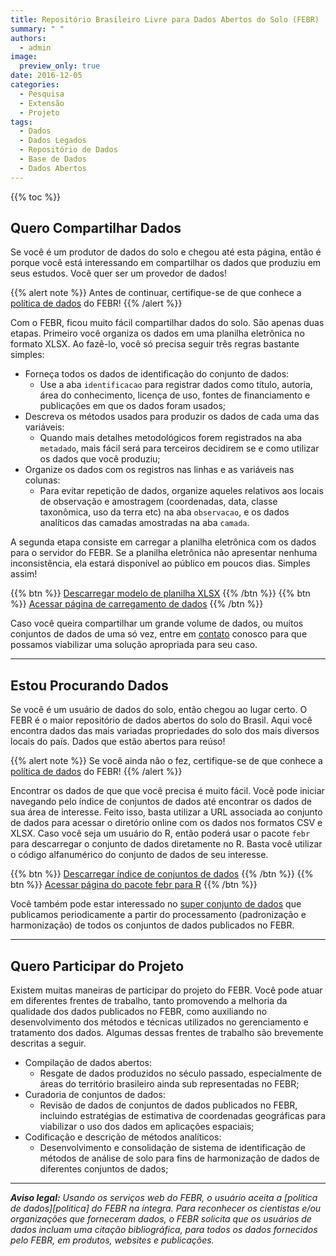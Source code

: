 ```yaml
---
title: Repositório Brasileiro Livre para Dados Abertos do Solo (FEBR)
summary: " "
authors:
  - admin
image:
  preview_only: true
date: 2016-12-05
categories:
  - Pesquisa
  - Extensão
  - Projeto
tags:
  - Dados
  - Dados Legados
  - Repositório de Dados
  - Base de Dados
  - Dados Abertos
---
```


{{% toc %}}

## Quero Compartilhar Dados

Se você é um produtor de dados do solo e chegou até esta página, então é porque você está interessando em compartilhar os dados que produziu em seus estudos. Você quer ser um provedor de dados!

{{% alert note %}}
  Antes de continuar, certifique-se de que conhece a [política de dados](https://docs.google.com/document/d/11c0HzGdT51xPEc6V7WLqTaOjX6AAfsZC9O9uMxTcmW0) do FEBR!
{{% /alert %}}

Com o FEBR, ficou muito fácil compartilhar dados do solo. São apenas duas etapas. Primeiro você organiza os dados em uma planilha eletrônica no formato XLSX. Ao fazê-lo, você só precisa seguir três regras bastante simples:

* Forneça todos os dados de identificação do conjunto de dados:
  + Use a aba `identificacao` para registrar dados como título, autoria, área do conhecimento, licença de uso, 
    fontes de financiamento e publicações em que os dados foram usados;
* Descreva os métodos usados para produzir os dados de cada uma das variáveis:
  + Quando mais detalhes metodológicos forem registrados na aba `metadado`, mais fácil será para terceiros
    decidirem se e como utilizar os dados que você produziu;
* Organize os dados com os registros nas linhas e as variáveis nas colunas:
  + Para evitar repetição de dados, organize aqueles relativos aos locais de observação e amostragem
    (coordenadas, data, classe taxonômica, uso da terra etc) na aba `observacao`, e os dados analíticos das
    camadas amostradas na aba `camada`.

A segunda etapa consiste em carregar a planilha eletrônica com os dados para o servidor do FEBR. Se a planilha eletrônica não apresentar nenhuma inconsistência, ela estará disponível ao público em poucos dias. Simples assim!

{{% btn %}}
  [Descarregar modelo de planilha XLSX](https://docs.google.com/spreadsheets/d/1rXIiT1zSYhFegSdAvE0yJX16q-bvXVNpYIYdd5YgjhI)
{{% /btn %}}
{{% btn %}}
  [Acessar página de carregamento de dados](https://cloud.utfpr.edu.br/index.php/s/Eh0FQpm9YfHYfLX)
{{% /btn %}}

Caso você queira compartilhar um grande volume de dados, ou muitos conjuntos de dados de uma só vez, entre em [contato](../../#contact) conosco para que possamos viabilizar uma solução apropriada para seu caso.

<hr> 

## Estou Procurando Dados

Se você é um usuário de dados do solo, então chegou ao lugar certo. O FEBR é o maior repositório de dados abertos do solo do Brasil. Aqui você encontra dados das mais variadas propriedades do solo dos mais diversos locais do país. Dados que estão abertos para reúso!

{{% alert note %}}
Se você ainda não o fez, certifique-se de que conhece a [política de dados](https://docs.google.com/document/d/11c0HzGdT51xPEc6V7WLqTaOjX6AAfsZC9O9uMxTcmW0) do FEBR!
{{% /alert %}}

Encontrar os dados de que que você precisa é muito fácil. Você pode iniciar navegando pelo índice de conjuntos de dados até encontrar os dados de sua área de interesse. Feito isso, basta utilizar a URL associada ao conjunto de dados para acessar o diretório online com os dados nos formatos CSV e XLSX. Caso você seja um usuário do R, então poderá usar o pacote `febr` para descarregar o conjunto de dados diretamente no R. Basta você utilizar o código alfanumérico do conjunto de dados de seu interesse.

{{% btn %}}
  [Descarregar índice de conjuntos de dados](https://cloud.utfpr.edu.br/index.php/s/JDcb8XBvkpQeyXm)
{{% /btn %}}
{{% btn %}}
  [Acessar página do pacote febr para R](https://cran.r-project.org/web/packages/febr/index.html)
{{% /btn %}}

Você também pode estar interessado no [super conjunto de dados](https://cloud.utfpr.edu.br/index.php/s/nEXaoXIE0nZ1AqG) que publicamos periodicamente a partir do processamento (padronização e harmonização) de todos os conjuntos de dados publicados no FEBR.

<hr> 

## Quero Participar do Projeto

Existem muitas maneiras de participar do projeto do FEBR. Você pode atuar em diferentes frentes de trabalho, tanto promovendo a melhoria da qualidade dos dados publicados no FEBR, como auxiliando no desenvolvimento dos métodos e técnicas utilizados no gerenciamento e tratamento dos dados. Algumas dessas frentes de trabalho são brevemente descritas a seguir.

* Compilação de dados abertos:
  + Resgate de dados produzidos no século passado, especialmente de áreas do território brasileiro ainda
    sub representadas no FEBR;
* Curadoria de conjuntos de dados:
  + Revisão de dados de conjuntos de dados publicados no FEBR, incluindo estratégias de estimativa de
    coordenadas geográficas para viabilizar o uso dos dados em aplicações espaciais;
* Codificação e descrição de métodos analíticos:
  + Desenvolvimento e consolidação de sistema de identificação de métodos de análise de solo para fins de
    harmonização de dados de diferentes conjuntos de dados;

<hr> 

___Aviso legal:___ _Usando os serviços web do FEBR, o usuário aceita a [política de dados][politica] do FEBR na íntegra. Para reconhecer os cientistas e/ou organizações que forneceram dados, o FEBR solicita que os usuários de dados incluam uma citação bibliográfica, para todos os dados fornecidos pelo FEBR, em produtos, websites e publicações._
